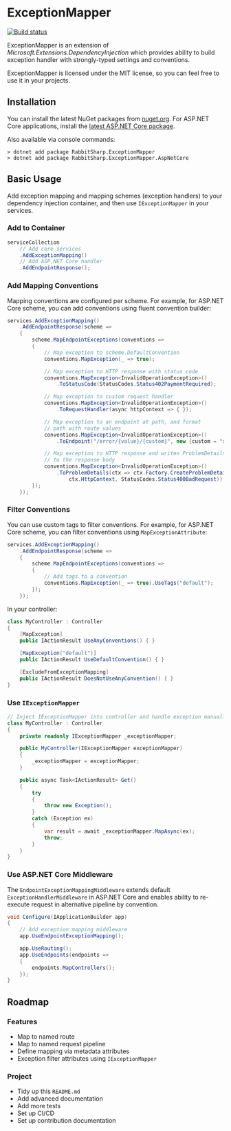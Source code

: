 # ExceptionMapper

[![Build status](https://ci.appveyor.com/api/projects/status/g7bnt6o9s2vb6hwq?svg=true)](https://ci.appveyor.com/project/weichch/exceptionmapper)

ExceptionMapper is an extension of _Microsoft.Extensions.DependencyInjection_ which provides ability to build exception handler with strongly-typed settings and conventions.

ExceptionMapper is licensed under the MIT license, so you can feel free to use it in your projects.

## Installation

You can install the latest NuGet packages from [nuget.org](https://www.nuget.org/packages/RabbitSharp.ExceptionMapper/). For ASP.NET Core applications, install the [latest ASP.NET Core package](https://www.nuget.org/packages/RabbitSharp.ExceptionMapper.AspNetCore/).

Also available via console commands:

```
> dotnet add package RabbitSharp.ExceptionMapper
> dotnet add package RabbitSharp.ExceptionMapper.AspNetCore
```

## Basic Usage

Add exception mapping and mapping schemes (exception handlers) to your dependency injection container, and then use `IExceptionMapper` in your services.

### Add to Container

```csharp
serviceCollection
    // Add core services
    .AddExceptionMapping()
    // Add ASP.NET Core handler
    .AddEndpointResponse();
```

### Add Mapping Conventions

Mapping conventions are configured per scheme. For example, for ASP.NET Core scheme, you can add conventions using fluent convention builder:

```csharp
services.AddExceptionMapping()
    .AddEndpointResponse(scheme =>
    {
        scheme.MapEndpointExceptions(conventions =>
        {
            // Map exception to scheme.DefaultConvention
            conventions.MapException(_ => true);

            // Map exception to HTTP response with status code
            conventions.MapException<InvalidOperationException>()
                .ToStatusCode(StatusCodes.Status402PaymentRequired);

            // Map exception to custom request handler
            conventions.MapException<InvalidOperationException>()
                .ToRequestHandler(async httpContext => { });

            // Map exception to an endpoint at path, and format
            // path with route values
            conventions.MapException<InvalidOperationException>()
                .ToEndpoint("/error/{value}/{custom}", new {custom = "xyz"});

            // Map exception to HTTP response and writes ProblemDetails
            // to the response body
            conventions.MapException<InvalidOperationException>()
                .ToProblemDetails(ctx => ctx.Factory.CreateProblemDetails(
                    ctx.HttpContext, StatusCodes.Status400BadRequest));
        });
    });
```

### Filter Conventions

You can use custom tags to filter conventions. For example, for ASP.NET Core scheme, you can filter conventions using `MapExceptionAttribute`:

```csharp
services.AddExceptionMapping()
    .AddEndpointResponse(scheme =>
    {
        scheme.MapEndpointExceptions(conventions =>
        {
            // Add tags to a convention
            conventions.MapException(_ => true).UseTags("default");
        });
    });
```

In your controller:

```csharp
class MyController : Controller
{
    [MapException]
    public IActionResult UseAnyConventions() { }

    [MapException("default")]
    public IActionResult UseDefaultConvention() { }

    [ExcludeFromExceptionMapping]
    public IActionResult DoesNotUseAnyConvention() { }
}
```

### Use `IExceptionMapper`

```csharp
// Inject IExceptionMapper into controller and handle exception manually
class MyController : Controller
{
    private readonly IExceptionMapper _exceptionMapper;

    public MyController(IExceptionMapper exceptionMapper)
    {
        _exceptionMapper = exceptionMapper;
    }

    public async Task<IActionResult> Get()
    {
        try
        {
            throw new Exception();
        }
        catch (Exception ex)
        {
            var result = await _exceptionMapper.MapAsync(ex);
            throw;
        }
    }
}
```

### Use ASP.NET Core Middleware

The `EndpointExceptionMappingMiddleware` extends default `ExceptionHandlerMiddleware` in ASP.NET Core and enables ability to re-execute request in alternative pipeline by convention.

```csharp
void Configure(IApplicationBuilder app)
{
    // Add exception mapping middleware
    app.UseEndpointExceptionMapping();

    app.UseRouting();
    app.UseEndpoints(endpoints =>
    {
        endpoints.MapControllers();
    });
}
```

## Roadmap

### Features

- Map to named route
- Map to named request pipeline
- Define mapping via metadata attributes
- Exception filter attributes using `IExceptionMapper`

### Project

- Tidy up this `README.md`
- Add advanced documentation
- Add more tests
- Set up CI/CD
- Set up contribution documentation